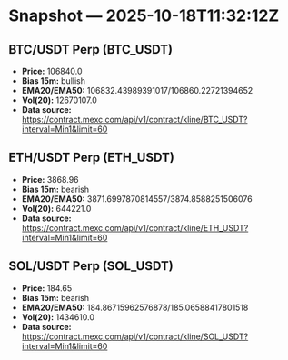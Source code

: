 # Snapshot — 2025-10-18T11:32:12Z

## BTC/USDT Perp (BTC_USDT)
- **Price:** 106840.0
- **Bias 15m:** bullish
- **EMA20/EMA50:** 106832.43989391017/106860.22721394652
- **Vol(20):** 12670107.0
- **Data source:** https://contract.mexc.com/api/v1/contract/kline/BTC_USDT?interval=Min1&limit=60

## ETH/USDT Perp (ETH_USDT)
- **Price:** 3868.96
- **Bias 15m:** bearish
- **EMA20/EMA50:** 3871.6997870814557/3874.8588251506076
- **Vol(20):** 644221.0
- **Data source:** https://contract.mexc.com/api/v1/contract/kline/ETH_USDT?interval=Min1&limit=60

## SOL/USDT Perp (SOL_USDT)
- **Price:** 184.65
- **Bias 15m:** bearish
- **EMA20/EMA50:** 184.86715962576878/185.06588417801518
- **Vol(20):** 1434610.0
- **Data source:** https://contract.mexc.com/api/v1/contract/kline/SOL_USDT?interval=Min1&limit=60
